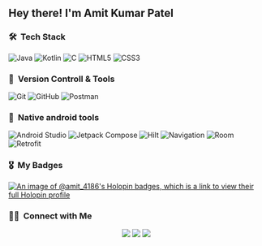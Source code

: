 <h2 align="left">Hey there! I'm Amit Kumar Patel</h2>

<!-- ## 👋 &nbsp;Hey there! I'm Amit Kumar Patel -->

### 🛠 &nbsp;Tech Stack

![Java](https://img.shields.io/badge/java-%23ED8B00.svg?style=for-the-badge&logo=java&logoColor=white)
![Kotlin](https://img.shields.io/badge/kotlin-%230095D6.svg?style=for-the-badge&logo=kotlin&logoColor=white)
![C](https://img.shields.io/badge/c-%2300599C.svg?style=for-the-badge&logo=c&logoColor=white)
![HTML5](https://img.shields.io/badge/html5-%23E34F26.svg?style=for-the-badge&logo=html5&logoColor=white)
![CSS3](https://img.shields.io/badge/css3-%231572B6.svg?style=for-the-badge&logo=css3&logoColor=white)

### 🧰 &nbsp;Version Controll & Tools 

![Git](https://img.shields.io/badge/git-%23F05032.svg?style=for-the-badge&logo=git&logoColor=white)
![GitHub](https://img.shields.io/badge/github-%23121011.svg?style=for-the-badge&logo=github&logoColor=white)
![Postman](https://img.shields.io/badge/Postman-FF6C37?style=for-the-badge&logo=postman&logoColor=white)

### 📱 &nbsp;Native android tools

![Android Studio](https://img.shields.io/badge/Android%20Studio-3DDC84?style=for-the-badge&logo=android-studio&logoColor=white)
![Jetpack Compose](https://img.shields.io/badge/Jetpack%20Compose-%2300B0D7?style=for-the-badge&logo=android&logoColor=white)
![Hilt](https://img.shields.io/badge/Hilt-%2364B0D9?style=for-the-badge&logo=hilt&logoColor=white)
![Navigation](https://img.shields.io/badge/Navigation-%2300B2A9?style=for-the-badge&logo=navigation&logoColor=white)
![Room](https://img.shields.io/badge/Room-%234DDC1A?style=for-the-badge&logo=room&logoColor=white)
![Retrofit](https://img.shields.io/badge/Retrofit-%23FC4C02?style=for-the-badge&logo=retrofit&logoColor=white)

### 🎖 &nbsp;My Badges 

[![An image of @amit_4186's Holopin badges, which is a link to view their full Holopin profile](https://holopin.me/amit_4186)](https://holopin.io/@amit_4186)


### 🤝🏻 &nbsp;Connect with Me

<p align="center">
  <a href="https://www.linkedin.com/in/amit-kr-patel/"><img src="https://img.shields.io/badge/-Amit%20Kr%20Patel-0077B5?style=flat&logo=Linkedin&logoColor=white"/></a>
  <a href="mailto:amitkrpatel4.186@gmail.com"><img src="https://img.shields.io/badge/-amitkrpatel4.186-D14836?style=flat&logo=Gmail&logoColor=white"/></a>
  <a href="https://www.instagram.com/amitt_krr?igsh=MW55NzludmhtNnlkaA=="><img src="https://img.shields.io/badge/-amitt_krr-E4405F?style=flat&logo=Instagram&logoColor=white"/></a>
</p>
